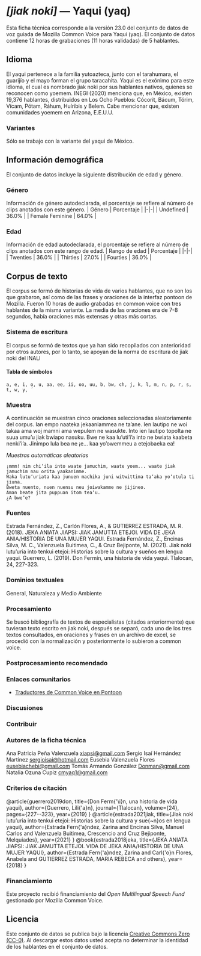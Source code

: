 # *[jiak noki]* &mdash; Yaqui (yaq)
Esta ficha técnica corresponde a la versión 23.0 del conjunto de datos de voz guiada de Mozilla Common Voice 
para Yaqui (yaq). El conjunto de datos contiene 12 horas de grabaciones (11 horas
validadas) de 5 hablantes.

## Idioma
El yaqui pertenece a la familia yutoazteca, junto con el tarahumara, el guarijío y el mayo forman el grupo taracahita. Yaqui es el exónimo para este idioma, el cual es nombrado jiak noki por sus hablantes nativos, quienes se reconocen como yoemem. INEGI (2020) menciona que, en México, existen 19,376 hablantes, distribuidos en Los Ocho Pueblos: Cócorit, Bácum, Tórim, Vícam, Pótam, Ráhum, Huíribis y Belem. Cabe mencionar que, existen comunidades yoemem en Arizona, E.E.U.U.
<!-- {{LANGUAGE_DESCRIPTION}} -->
<!-- Proporcione una breve descripción (1-2 párrafos) de su idioma -->

### Variantes
Sólo se trabajo con la variante del yaqui de México.
<!-- {{VARIANT_DESCRIPTION}} -->
<!-- @ OPCIONAL @ -->
<!-- Describa las variantes (variantes MCV) de su idioma -->

## Información demográfica
El conjunto de datos incluye la siguiente distribución de edad y género.
<!-- puede obtener gran parte de la información en esta sección desde https://analyzer.cv-toolbox.web.tr/browse -->

### Género
Información de género autodeclarada, el porcentaje se refiere al número de clips anotados con este género.
| Género | Porcentaje |
|-|-|
| Undefined | 36.0% |
| Female Feminine | 64.0% |
<!-- {{GENDER_TABLE}} -->
<!-- @ GENERADO AUTOMÁTICAMENTE @ -->
<!-- | Género              | Frecuencia |
|---------------------|------------|
| masculino           | ? |
| no declarado        | ? |
| femenino            | ? | -->

### Edad
Información de edad autodeclarada, el porcentaje se refiere al número de clips anotados con este rango de edad.
| Rango de edad | Porcentaje |
|-|-|
| Twenties | 36.0% |
| Thirties | 27.0% |
| Fourties | 36.0% |
<!-- {{AGE_TABLE}} -->
<!-- @ GENERADO AUTOMÁTICAMENTE @ -->
<!-- | Rango de edad | Frecuencia |
|---------------|------------|
| adolescentes  | ? |
| veintes       | ? |
| treintas      | ? |
| cuarentas     | ? |
| cincuentas    | ? |
   ...si hay otros rangos de edad presentes en sus datos, añádalos como filas... -->

## Corpus de texto
El corpus se formó de historias de vida de varios hablantes, que no son los que grabaron, así como de las frases y oraciones de la interfaz pontoon de Mozilla. Fueron 10 horas de audio grabadas en common voice con tres hablantes de la misma variante. La media de las oraciones era de 7-8 segundos, había oraciones más extensas y otras más cortas.
<!-- {{TEXT_CORPUS_DESCRIPTION}} -->
<!-- @ OPCIONAL @ -->
<!-- Una descripción general del corpus de texto, con información como la longitud media (en caracteres y palabras) de las oraciones validadas. -->

### Sistema de escritura
El corpus se formó de textos que ya han sido recopilados con anterioridad por otros autores, por lo tanto, se apoyan de la norma de escritura de jiak noki del INALI
<!-- {{WRITING_SYSTEM_DESCRIPTION}} -->
<!-- @ OPCIONAL @ -->
<!-- Una descripción del sistema de escritura (o sistemas de escritura) utilizado en el corpus de texto -->

#### Tabla de símbolos
```a, e, i, o, u, aa, ee, ii, oo, uu, b, bw, ch, j, k, l, m, n, p, r, s, t, w, y, ´ ```
<!-- {{ALPHABET_TABLE}} -->
<!-- @ OPCIONAL @ -->
<!-- Si el sistema de escritura es alfabético, puede incluir aquí el alfabeto válido -->

### Muestra
A continuación se muestran cinco oraciones seleccionadas aleatoriamente del corpus.
Ian empo naateka jekaaniammea ne taʼane. Ien lautipo ne woi takaa ama woj mamni ama wepulem ne wasukte. Into ien lautipo topolta ne suua umuʼu jiak bwiapo nasuku. Bwe ne kaa luʼutiʼiʼa into ne bwiata kaabeta nenkiʼiʼa. Jinimpo lula bea ne ¡e... kaa yoʼowemmeu a etejobaeka ea!

*Muestras automáticas aleatorias*

```
¡mmm! nim chiʼila into waate jamuchim, waate yoem... waate jiak jamuchim nau orita yaakanimme.
Waka lutuʼuriata kaa junuen machika juni witwittima taʼaka yoʼotula ti jiuna.
Bweta nuento, nuen nuensu neu joiwakamme ne jijineo.
Aman beate jita puppuan itom teaʼu.
¿A bweʼe?
```
<!-- {{SENTENCES_SAMPLE}} -->

### Fuentes
Estrada Fernández, Z., Carlón Flores, A., & GUTIERREZ ESTRADA, M. R. (2018). JEKA ANIATA JIAPSI: JIAK JAMUTTA ETEJOI. VIDA DE JEKA ANIA/HISTORIA DE UNA MUJER YAQUI. Estrada Fernández, Z., Encinas Silva, M. C., Valenzuela Buitimea, C., & Cruz Bejiponte, M. (2021). Jiak noki lutu’uria into tenkui etejoi: Historias sobre la cultura y sueños en lengua yaqui. Guerrero, L. (2019). Don Fermín, una historia de vida yaqui. Tlalocan, 24, 227-323.
<!-- {{SOURCES_LIST}} -->
<!-- @ OPCIONAL @ -->
<!-- Una lista de las fuentes de las oraciones, se puede limitar a las N principales -->

### Dominios textuales
General, Naturaleza y Medio Ambiente
<!-- {{TEXT_DOMAIN_DESCRIPTION}} -->
<!-- @ OPCIONAL @ -->
<!-- ¿Qué dominios textuales están representados en el corpus? -->

### Procesamiento
Se buscó bibliografía de textos de especialistas (citados anteriormente) que tuvieran texto escrito en jiak noki, después se separó, cada uno de los tres textos consultados, en oraciones y frases en un archivo de excel, se procedió con la normalización y posteriormente lo subieron a common voice.
<!-- {{PROCESSING_DESCRIPTION}} -->
<!-- @ OPCIONAL @ -->
<!-- Cómo se ha procesado la información textual -->

### Postprocesamiento recomendado
<!-- {{RECOMMENDED_POSTPROCESSING_DESCRIPTION}} -->
<!-- @ OPCIONAL @ -->
<!-- Qué debería hacerse antes de usar los datos, por ejemplo normalización de Unicode -->

### Enlaces comunitarios
* [Traductores de Common Voice en Pontoon](https://pontoon.mozilla.org/yaq/common-voice/contributors/)
<!-- {{COMMUNITY_LINKS_LIST}} -->
<!-- @ OPCIONAL @ -->
<!-- Enlaces a chats / foros de la comunidad -->

### Discusiones
<!-- {{DISCUSSION_LINKS_LIST}} -->
<!-- @ OPCIONAL @ -->
<!-- Puede incluirse cualquier enlace a debates, por ejemplo en Discourse, foros u otros blogs -->

### Contribuir
<!-- {{CONTRIBUTE_LINKS_LIST}} -->
<!-- Aquí puede incluir enlaces sobre cómo contribuir al conjunto de datos -->

### Autores de la ficha técnica
Ana Patricia Peña Valenzuela <xiapsi@gmail.com> Sergio Isaí Hernández Martínez <sergioisai@hotmail.com> Eusebia Valenzuela Flores <eusebiachebi@gmail.com> Tomás Armando González <Donman@gmail.com> Natalia Ozuna Cupiz <cmyaq1@gmail.com>
<!-- {{DATASHEET_AUTHORS_LIST}} -->
<!-- Una lista en el formato: Su Nombre <email@email.com> -->

### Criterios de citación
@article{guerrero2019don,   title={Don Ferm{\'\i}n, una historia de vida yaqui},   author={Guerrero, Lili{\'a}n},   journal={Tlalocan},   volume={24},   pages={227--323},   year={2019} } @article{estrada2021jiak,   title={Jiak noki lutu’uria into tenkui etejoi: Historias sobre la cultura y sue{\~n}os en lengua yaqui},   author={Estrada Fern{\'a}ndez, Zarina and Encinas Silva, Manuel Carlos and Valenzuela Buitimea, Crescencio and Cruz Bejiponte, Melquiades},   year={2021} } @book{estrada2018jeka,   title={JEKA ANIATA JIAPSI: JIAK JAMUTTA ETEJOI. VIDA DE JEKA ANIA/HISTORIA DE UNA MUJER YAQUI},   author={Estrada Fern{\'a}ndez, Zarina and Carl{\'o}n Flores, Anabela and GUTIERREZ ESTRADA, MARIA REBECA and others},   year={2018} }
<!-- {{CITATION_DESCRIPTION}} -->
<!-- @ OPCIONAL @ -->
<!-- Si publicó un artículo y desea que lo citen, puede incluir el BiBTeX aquí -->

### Financiamiento
Este proyecto recibió financiamiento del *Open Multilingual Speech Fund* gestionado por Mozilla Common Voice.
<!-- {{FUNDING_DESCRIPTION}} -->
<!-- @ OPCIONAL @ -->
<!-- Si recibió financiemiento, puede incluir el reconocimiento aquí -->

## Licencia
Este conjunto de datos se publica bajo la licencia [Creative Commons Zero (CC-0)](https://creativecommons.org/public-domain/cc0/). Al descargar estos datos
usted acepta no determinar la identidad de los hablantes en el conjunto de datos.